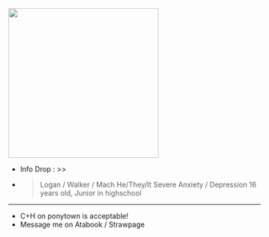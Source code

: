  <img src="https://i.pinimg.com/1200x/cc/22/e5/cc22e58331fe9a11d262382a04089f62.jpg" width="300"> 

- Info Drop : >>

- > Logan / Walker / Mach
  > He/They/It
  > Severe Anxiety / Depression
  > 16 years old, Junior in highschool

--------------------------------

- C+H on ponytown is acceptable!
- Message me on Atabook / Strawpage
  
